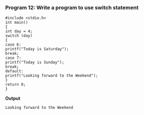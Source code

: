 ### Program 12: Write a program to use switch statement
```
#include <stdio.h>
int main()
{
int day = 4;
switch (day) 
{
case 6:
printf("Today is Saturday");
break;
case 7:
printf("Today is Sunday");
break;
default:
printf("Looking forward to the Weekend");
}
return 0;
}
```
**Output**
```
Looking forward to the Weekend
```
